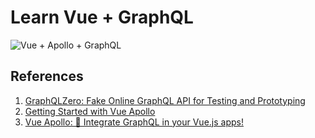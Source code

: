 # Learn Vue + GraphQL

![Vue + Apollo + GraphQL](https://v4.apollo.vuejs.org/logo.png)

## References

1. [GraphQLZero: Fake Online GraphQL API for Testing and Prototyping](https://graphqlzero.almansi.me/#schema)
2. [Getting Started with Vue Apollo](https://www.apollographql.com/blog/frontend/getting-started-with-vue-apollo/)
3. [Vue Apollo: 🚀 Integrate GraphQL in your Vue.js apps!](https://v4.apollo.vuejs.org/)
